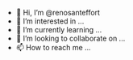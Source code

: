 - 👋 Hi, I’m @renosanteffort
- 👀 I’m interested in ...
- 🌱 I’m currently learning ...
- 💞️ I’m looking to collaborate on ...
- 📫 How to reach me ...

<!---
renosanteffort/renosanteffort is a ✨ special ✨ repository because its `README.md` (this file) appears on your GitHub profile.
You can click the Preview link to take a look at your changes.
--->
